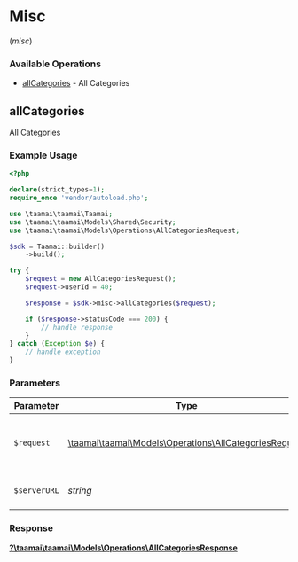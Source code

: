 # Misc
(*misc*)

### Available Operations

* [allCategories](#allcategories) - All Categories

## allCategories

All Categories

### Example Usage

```php
<?php

declare(strict_types=1);
require_once 'vendor/autoload.php';

use \taamai\taamai\Taamai;
use \taamai\taamai\Models\Shared\Security;
use \taamai\taamai\Models\Operations\AllCategoriesRequest;

$sdk = Taamai::builder()
    ->build();

try {
    $request = new AllCategoriesRequest();
    $request->userId = 40;

    $response = $sdk->misc->allCategories($request);

    if ($response->statusCode === 200) {
        // handle response
    }
} catch (Exception $e) {
    // handle exception
}
```

### Parameters

| Parameter                                                                                                | Type                                                                                                     | Required                                                                                                 | Description                                                                                              |
| -------------------------------------------------------------------------------------------------------- | -------------------------------------------------------------------------------------------------------- | -------------------------------------------------------------------------------------------------------- | -------------------------------------------------------------------------------------------------------- |
| `$request`                                                                                               | [\taamai\taamai\Models\Operations\AllCategoriesRequest](../../models/operations/AllCategoriesRequest.md) | :heavy_check_mark:                                                                                       | The request object to use for the request.                                                               |
| `$serverURL`                                                                                             | *string*                                                                                                 | :heavy_minus_sign:                                                                                       | An optional server URL to use.                                                                           |


### Response

**[?\taamai\taamai\Models\Operations\AllCategoriesResponse](../../models/operations/AllCategoriesResponse.md)**

